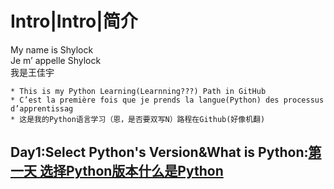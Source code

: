 Intro|Intro|简介
===============
My name is Shylock<br>
Je m’ appelle Shylock<br>
我是王佳宇

    * This is my Python Learning(Learnning???) Path in GitHub
    * C’est la première fois que je prends la langue(Python) des processus d’apprentissag
    * 这是我的Python语言学习（恩，是否要双写N）路程在Github(好像机翻)

Day1:Select Python's Version&What is Python:[第一天 选择Python版本](https://github.com/Shylcok/python/blob/master/Day01_Select_Version.md)[什么是Python](https://github.com/Shylcok/python/blob/master/PYTHON.md)
------------------



